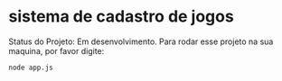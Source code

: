 <h1> sistema de cadastro de jogos </h1>

Status do Projeto: Em desenvolvimento.
Para rodar esse projeto na sua maquina, por favor digite:

```
node app.js
```
